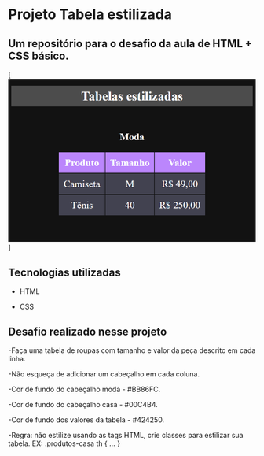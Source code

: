 # Projeto Tabela estilizada

## Um repositório para o desafio da aula de HTML + CSS básico.

[<img src="Animação.gif" alt="gif da tela inicial do projeto">]

## Tecnologias utilizadas
- HTML

- CSS

## Desafio realizado nesse projeto

-Faça uma tabela
de roupas com tamanho e valor da peça descrito em cada linha.

-Não esqueça de adicionar um cabeçalho em cada coluna.

-Cor de fundo do cabeçalho moda - #BB86FC.

-Cor de fundo do cabeçalho casa - #00C4B4.

-Cor de fundo dos valores da tabela - #424250.

-Regra: não estilize usando as tags HTML, crie classes para estilizar sua tabela.
EX: .produtos-casa th { … }